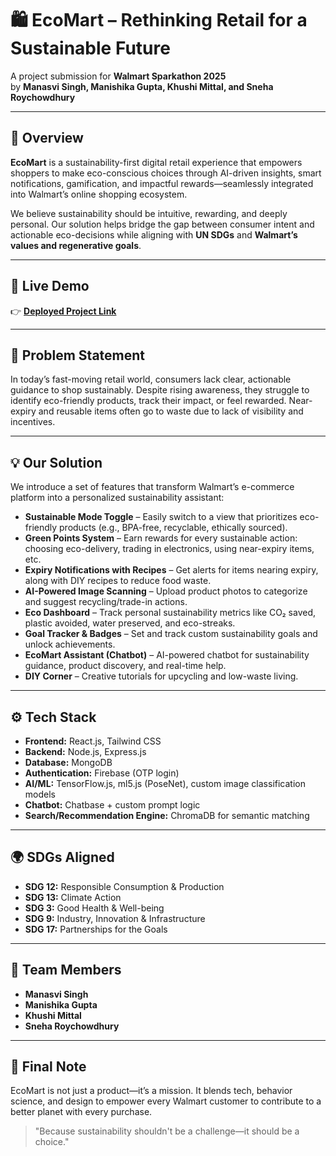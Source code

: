 # 🛍️ EcoMart – Rethinking Retail for a Sustainable Future

A project submission for **Walmart Sparkathon 2025**  
by **Manasvi Singh, Manishika Gupta, Khushi Mittal, and Sneha Roychowdhury**

---

## 🌱 Overview

**EcoMart** is a sustainability-first digital retail experience that empowers shoppers to make eco-conscious choices through AI-driven insights, smart notifications, gamification, and impactful rewards—seamlessly integrated into Walmart’s online shopping ecosystem.

We believe sustainability should be intuitive, rewarding, and deeply personal. Our solution helps bridge the gap between consumer intent and actionable eco-decisions while aligning with **UN SDGs** and **Walmart’s values and regenerative goals**.

---

## 🔗 Live Demo

👉 [**Deployed Project Link**](https://walmart-ladybugs.vercel.app)

---

## 🎯 Problem Statement

In today’s fast-moving retail world, consumers lack clear, actionable guidance to shop sustainably. Despite rising awareness, they struggle to identify eco-friendly products, track their impact, or feel rewarded. Near-expiry and reusable items often go to waste due to lack of visibility and incentives.

---

## 💡 Our Solution

We introduce a set of features that transform Walmart’s e-commerce platform into a personalized sustainability assistant:

- **Sustainable Mode Toggle** – Easily switch to a view that prioritizes eco-friendly products (e.g., BPA-free, recyclable, ethically sourced).
- **Green Points System** – Earn rewards for every sustainable action: choosing eco-delivery, trading in electronics, using near-expiry items, etc.
- **Expiry Notifications with Recipes** – Get alerts for items nearing expiry, along with DIY recipes to reduce food waste.
- **AI-Powered Image Scanning** – Upload product photos to categorize and suggest recycling/trade-in actions.
- **Eco Dashboard** – Track personal sustainability metrics like CO₂ saved, plastic avoided, water preserved, and eco-streaks.
- **Goal Tracker & Badges** – Set and track custom sustainability goals and unlock achievements.
- **EcoMart Assistant (Chatbot)** – AI-powered chatbot for sustainability guidance, product discovery, and real-time help.
- **DIY Corner** – Creative tutorials for upcycling and low-waste living.

---

## ⚙️ Tech Stack

- **Frontend:** React.js, Tailwind CSS  
- **Backend:** Node.js, Express.js  
- **Database:** MongoDB  
- **Authentication:** Firebase (OTP login)  
- **AI/ML:** TensorFlow.js, ml5.js (PoseNet), custom image classification models  
- **Chatbot:** Chatbase + custom prompt logic  
- **Search/Recommendation Engine:** ChromaDB for semantic matching

---

## 🌍 SDGs Aligned

- **SDG 12:** Responsible Consumption & Production  
- **SDG 13:** Climate Action  
- **SDG 3:** Good Health & Well-being  
- **SDG 9:** Industry, Innovation & Infrastructure  
- **SDG 17:** Partnerships for the Goals

---

## 💬 Team Members

- **Manasvi Singh**  
- **Manishika Gupta**  
- **Khushi Mittal**  
- **Sneha Roychowdhury**

---

## 🏁 Final Note

EcoMart is not just a product—it’s a mission. It blends tech, behavior science, and design to empower every Walmart customer to contribute to a better planet with every purchase.

> "Because sustainability shouldn't be a challenge—it should be a choice."
